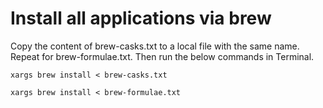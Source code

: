# Install all applications via brew

Copy the content of brew-casks.txt to a local file with the same name. Repeat for brew-formulae.txt. Then run the below commands in Terminal.

`xargs brew install < brew-casks.txt`

`xargs brew install < brew-formulae.txt`
